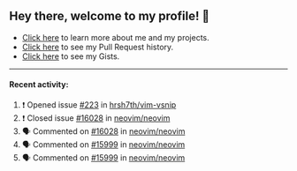 ## Hey there, welcome to my profile! 👋

- [Click here](https://seandewar.github.io/) to learn more about me and my projects.
- [Click here](https://github.com/search?p=1&q=author%3Aseandewar+is%3Apr) to see my Pull Request history.
- [Click here](https://gist.github.com/seandewar) to see my Gists.

---

#### Recent activity:

<!--START_SECTION:activity-->
1. ❗️ Opened issue [#223](https://github.com/hrsh7th/vim-vsnip/issues/223) in [hrsh7th/vim-vsnip](https://github.com/hrsh7th/vim-vsnip)
2. ❗️ Closed issue [#16028](https://github.com/neovim/neovim/issues/16028) in [neovim/neovim](https://github.com/neovim/neovim)
3. 🗣 Commented on [#16028](https://github.com/neovim/neovim/issues/16028) in [neovim/neovim](https://github.com/neovim/neovim)
4. 🗣 Commented on [#15999](https://github.com/neovim/neovim/issues/15999) in [neovim/neovim](https://github.com/neovim/neovim)
5. 🗣 Commented on [#15999](https://github.com/neovim/neovim/issues/15999) in [neovim/neovim](https://github.com/neovim/neovim)
<!--END_SECTION:activity-->
